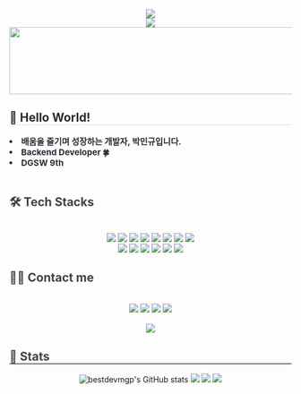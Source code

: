 <div align= "center">
    <img src="https://capsule-render.vercel.app/api?type=waving&color=0:F0F2F0,100:000C40&height=180&text=Hi,%20I'm%20@bestdevmgp!&animation=twinkling&fontColor=ffffff&fontSize=50" />
</div>
<div align="center">
	<img src="https://github-widgetbox.vercel.app/api/profile?username=bestdevmgp&data=followers,repositories,stars,commits&theme=darkmode" />
</div>
<a href="https://github.com/devxb/gitanimals">
  <img
    src="https://render.gitanimals.org/lines/bestdevmgp?pet-id=588314294505172403"
    width="1000"
    height="120"
  />
</a>
</a>
<div style="text-align: left;"> 
    <h2 style="border-bottom: 1px solid #d8dee4; color: #282d33;"> 👋 Hello World! </h2>  
    <div style="font-weight: 700; font-size: 15px; text-align: left; color: #282d33;"> <li> 배움을 즐기며 성장하는 개발자, 박민규입니다.</li><li> Backend Developer 🍀</li><li> DGSW 9th </div>
    <br>
    </div>
<div style="text-align: left;">
    <h2 style="border-bottom: 1px solid 000000; color: 434343;"> 🛠️ Tech Stacks </h2> <br> 
    <div align="center">
<!-- 	<img src="https://github-widgetbox.vercel.app/api/skills?languages=js,ts,java,python,html,css,c,cpp,kotlin,mysql&frameworks=react,express&tools=git,npm,redis,nodejs,gradle&includeNames=true&themes=material" />
</div> -->
     <img src="https://img.shields.io/badge/Java-007396?style=for-the-badge&logo=OpenJDK&logoColor=white"/>
     <img src="https://img.shields.io/badge/Python-3776AB?style=for-the-badge&logo=Python&logoColor=white">
     <img src="https://img.shields.io/badge/Spring Boot-6DB33F?style=for-the-badge&logo=Spring Boot&logoColor=white">
     <img src="https://img.shields.io/badge/Mysql-4479A1?style=for-the-badge&logo=MySql&logoColor=white"/>
     <img src="https://img.shields.io/badge/C-A8B9CC?style=for-the-badge&logo=C&logoColor=white">
     <img src="https://img.shields.io/badge/linux-FCC624?style=for-the-badge&logo=linux&logoColor=black">
     <img src="https://img.shields.io/badge/AWS-232F3E?style=for-the-badge&logo=Amazon Web Services&logoColor=white"/>
     <img src="https://img.shields.io/badge/Amazon EC2-FF9900?style=for-the-badge&logo=amazon ec2&logoColor=white">
    <br>
     <img src="https://img.shields.io/badge/Git-F05032?style=for-the-badge&logo=Git&logoColor=white">
     <img src="https://img.shields.io/badge/GitHub-181717?style=for-the-badge&logo=GitHub&logoColor=white">
     <img src="https://img.shields.io/badge/Figma-F24E1E?style=for-the-badge&logo=Figma&logoColor=white">
     <img src="https://img.shields.io/badge/HTML5-E34F26?style=for-the-badge&logo=HTML5&logoColor=white">
     <img src="https://img.shields.io/badge/CSS3-1572B6?style=for-the-badge&logo=CSS3&logoColor=white">
     <img src="https://img.shields.io/badge/Javascript-F7DF1E?style=for-the-badge&logo=Javascript&logoColor=black">
    <br>
     </div>
</div>
<div style="text-align: left;">
    <h2 style="border-bottom: 1px solid 000000; color: 434343;"> 🧑‍💻 Contact me </h2> <br> 
    <div align= "center">
        <a href="mailto:pmg3858@icloud.com" target="_blank">
        <img src ="https://img.shields.io/badge/Mail-3693F3.svg?&style=for-the-badge&logo=iCloud&logoColor=white"/></a>
         <a href=https://www.instagram.com/mn9yu_pk/>
            <img src="https://img.shields.io/badge/Instagram-E4405F?style=for-the-badge&logo=Instagram&logoColor=white&link=https://www.instagram.com/mn9yu_pk/"></a>
         <a href=https://bestdevmgp.notion.site/My-Portfolio-eaa7fdab702642128f818eebc304c76a?pvs=4>
             <img src="https://img.shields.io/badge/Notion-000000?style=for-the-badge&logo=Notion&logoColor=white&link=https://bestdevmgp.notion.site/My-Portfolio-eaa7fdab702642128f818eebc304c76a?pvs=4"></a>
         <a href=https://velog.io/@bestdevmgp/>
             <img src="https://img.shields.io/badge/Velog-20C997?style=for-the-badge&logo=Velog&logoColor=white&link=https://velog.io/@bestdevmgp/"></a>
    </div>
    <br>
    <div align= "center"> <a href="https://hits.seeyoufarm.com"> <img src="https://hits.seeyoufarm.com/api/count/incr/badge.svg?url=https%3A%2F%2Fgithub.com%2Fbestdevmgp%2F&count_bg=%23000000&title_bg=%23000000&icon=github.svg&icon_color=%23FFFFFF&title=GitHub&edge_flat=false"/></a>
    </div> 
</div>
<div style="text-align: left;"> 
    <h2 style="border-bottom: 1px solid #000000; color: #434343;"> 🏅 Stats </h2>
    <div align= "center">
    <img src="https://github-readme-stats.vercel.app/api?username=bestdevmgp&theme=dark&show_icons=true" alt="bestdevmgp's GitHub stats">
    <img src="https://github-readme-stats.vercel.app/api/top-langs/?username=bestdevmgp&layout=compact&bg_color=151515&title_color=ffffff&text_color=ffffff"/>  
    <img src="http://mazassumnida.wtf/api/v2/generate_badge?boj=dgsw1408" />
        <img src="http://mazandi.herokuapp.com/api?handle=dgsw1408&theme=cold"/>
    </div>
</div>
<!-- **bestdevmgp/bestdevmgp** is a ✨ _special_ ✨ repository because its `README.md` (this file) appears on your GitHub profile.

Here are some ideas to get you started:

- 🔭 I’m currently working on ...
- 🌱 I’m currently learning ...
- 👯 I’m looking to collaborate on ...
- 🤔 I’m looking for help with ...
- 💬 Ask me about ...
- 📫 How to reach me: ...
- 😄 Pronouns: ...
- ⚡ Fun fact: ...
--> -->
